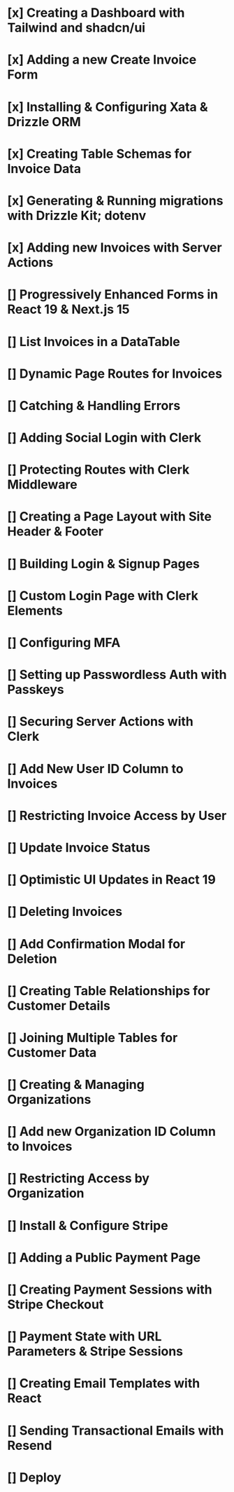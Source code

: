 # [x] Creating a Dashboard with Tailwind and shadcn/ui

# [x] Adding a new Create Invoice Form

# [x] Installing & Configuring Xata & Drizzle ORM

# [x] Creating Table Schemas for Invoice Data

# [x] Generating & Running migrations with Drizzle Kit; dotenv

# [x] Adding new Invoices with Server Actions

# [] Progressively Enhanced Forms in React 19 & Next.js 15

# [] List Invoices in a DataTable

# [] Dynamic Page Routes for Invoices

# [] Catching & Handling Errors

# [] Adding Social Login with Clerk

# [] Protecting Routes with Clerk Middleware

# [] Creating a Page Layout with Site Header & Footer

# [] Building Login & Signup Pages

# [] Custom Login Page with Clerk Elements

# [] Configuring MFA

# [] Setting up Passwordless Auth with Passkeys

# [] Securing Server Actions with Clerk

# [] Add New User ID Column to Invoices

# [] Restricting Invoice Access by User

# [] Update Invoice Status

# [] Optimistic UI Updates in React 19

# [] Deleting Invoices

# [] Add Confirmation Modal for Deletion

# [] Creating Table Relationships for Customer Details

# [] Joining Multiple Tables for Customer Data

# [] Creating & Managing Organizations

# [] Add new Organization ID Column to Invoices

# [] Restricting Access by Organization

# [] Install & Configure Stripe

# [] Adding a Public Payment Page

# [] Creating Payment Sessions with Stripe Checkout

# [] Payment State with URL Parameters & Stripe Sessions

# [] Creating Email Templates with React

# [] Sending Transactional Emails with Resend

# [] Deploy
